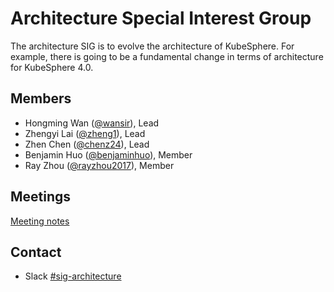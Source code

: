 # Architecture Special Interest Group

The architecture SIG is to evolve the architecture of KubeSphere. For example, there is going to be a fundamental change in terms of architecture for KubeSphere 4.0.

## Members

- Hongming Wan ([@wansir](https://github.com/wansir)), Lead
- Zhengyi Lai ([@zheng1](https://github.com/zheng1)), Lead
- Zhen Chen ([@chenz24](https://github.com/chenz24)), Lead
- Benjamin Huo ([@benjaminhuo](https://github.com/benjaminhuo)), Member
- Ray Zhou ([@rayzhou2017](https://github.com/rayzhou2017)), Member

## Meetings

[Meeting notes](https://docs.google.com/document/d/1lqL0c6SpxLxRbwVk870-9HDeGIwVodSRJV-Uh4hPemQ/)

## Contact

- Slack [#sig-architecture](https://kubesphere.slack.com/messages/sig-architecture)
